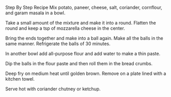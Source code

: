 Step By Step Recipe
Mix potato, paneer, cheese, salt, coriander, cornflour, and garam masala in a bowl.

Take a small amount of the mixture and make it into a round. Flatten the round and keep a tsp of mozzarella cheese in the center.

Bring the ends together and make into a ball again. Make all the balls in the same manner. Refrigerate the balls of 30 minutes.

In another bowl add all-purpose flour and add water to make a thin paste.

Dip the balls in the flour paste and then roll them in the bread crumbs.

Deep fry on medium heat until golden brown. Remove on a plate lined with a kitchen towel.

Serve hot with coriander chutney or ketchup.